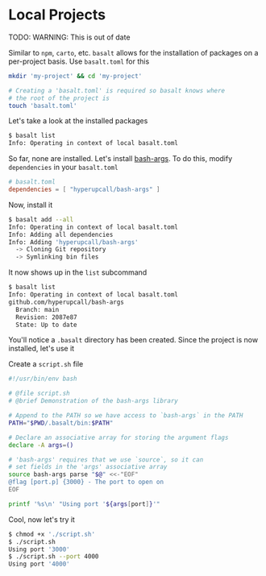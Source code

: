 # Local Projects

TODO: WARNING: This is out of date

Similar to `npm`, `carto`, etc. `basalt` allows for the installation of packages on a per-project basis. Use `basalt.toml` for this

```sh
mkdir 'my-project' && cd 'my-project'

# Creating a 'basalt.toml' is required so basalt knows where
# the root of the project is
touch 'basalt.toml'
```

Let's take a look at the installed packages

```sh
$ basalt list
Info: Operating in context of local basalt.toml
```

So far, none are installed. Let's install [bash-args](https://github.com/hyperupcall/bash-args). To do this, modify `dependencies` in your `basalt.toml`

```toml
# basalt.toml
dependencies = [ "hyperupcall/bash-args" ]
```

Now, install it

```sh
$ basalt add --all
Info: Operating in context of local basalt.toml
Info: Adding all dependencies
Info: Adding 'hyperupcall/bash-args'
  -> Cloning Git repository
  -> Symlinking bin files
```

It now shows up in the `list` subcommand

```sh
$ basalt list
Info: Operating in context of local basalt.toml
github.com/hyperupcall/bash-args
  Branch: main
  Revision: 2087e87
  State: Up to date
```

You'll notice a `.basalt` directory has been created. Since the project is now installed, let's use it

Create a `script.sh` file

```sh
#!/usr/bin/env bash

# @file script.sh
# @brief Demonstration of the bash-args library

# Append to the PATH so we have access to `bash-args` in the PATH
PATH="$PWD/.basalt/bin:$PATH"

# Declare an associative array for storing the argument flags
declare -A args=()

# 'bash-args' requires that we use `source`, so it can
# set fields in the 'args' associative array
source bash-args parse "$@" <<-"EOF"
@flag [port.p] {3000} - The port to open on
EOF

printf '%s\n' "Using port '${args[port]}'"
```

Cool, now let's try it

```sh
$ chmod +x './script.sh'
$ ./script.sh
Using port '3000'
$ ./script.sh --port 4000
Using port '4000'
```
